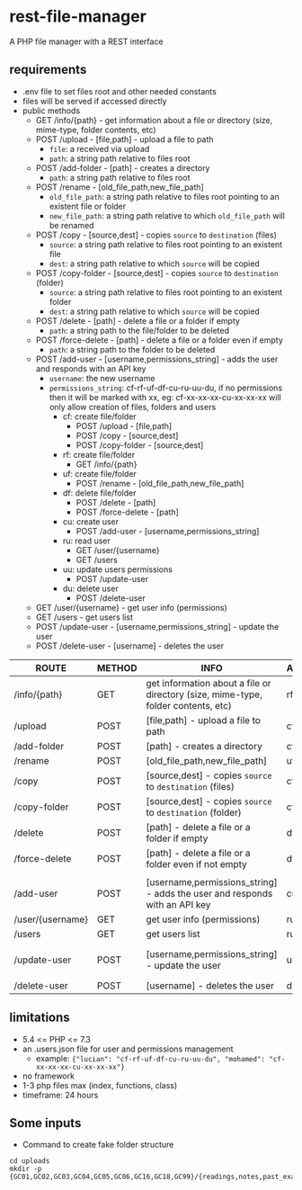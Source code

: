 # rest-file-manager

A PHP file manager with a REST interface

## requirements

* .env file to set files root and other needed constants
* files will be served if accessed directly
* public methods
    * GET /info/{path} - get information about a file or directory (size, mime-type, folder contents, etc)
    * POST /upload - [file,path] - upload a file to path
        * `file`: a received via upload
        * `path`: a string path relative to files root
    * POST /add-folder - [path] - creates a directory
        * `path`: a string path relative to files root
    * POST /rename - [old_file_path,new_file_path]
        * `old_file_path`: a string path relative to files root pointing to an existent file or folder
        * `new_file_path`: a string path relative to which `old_file_path` will be renamed
    * POST /copy - [source,dest] - copies `source` to `destination` (files)
        * `source`: a string path relative to files root pointing to an existent file
        * `dest`: a string path relative to which `source` will be copied
    * POST /copy-folder - [source,dest] - copies `source` to `destination` (folder)
        * `source`: a string path relative to files root pointing to an existent folder
        * `dest`: a string path relative to which `source` will be copied
    * POST /delete - [path] - delete a file or a folder if empty
        * `path`: a string path to the file/folder to be deleted
    * POST /force-delete - [path] - delete a file or a folder even if empty
        * `path`: a string path to the folder to be deleted
    * POST /add-user - [username,permissions_string] - adds the user and responds with an API key
        * `username`: the new username
        * `permissions_string`: cf-rf-uf-df-cu-ru-uu-du, if no permissions then it will be marked with xx, eg: cf-xx-xx-xx-cu-xx-xx-xx will only allow creation of files, folders and users
            * cf: create file/folder
                * POST /upload - [file,path]
                * POST /copy - [source,dest]
                * POST /copy-folder - [source,dest]
            * rf: create file/folder
                * GET /info/{path}
            * uf: create file/folder
                * POST /rename - [old_file_path,new_file_path]
            * df: delete file/folder
                * POST /delete - [path]
                * POST /force-delete - [path]
            * cu: create user
                * POST /add-user - [username,permissions_string]
            * ru: read user
                * GET /user/{username}
                * GET /users
            * uu: update users permissions
                * POST /update-user
            * du: delete user
                * POST /delete-user
    * GET /user/{username} - get user info (permissions)
    * GET /users - get users list
    * POST /update-user - [username,permissions_string] - update the user
    * POST /delete-user - [username] - deletes the user

| ROUTE            | METHOD | INFO                                                                              | ACL | PERMISSION               |
|------------------|--------|-----------------------------------------------------------------------------------|-----|--------------------------|
| /info/{path}     | GET    | get information about a file or directory (size, mime-type, folder contents, etc) | rf  | read-file                |
| /upload          | POST   | [file,path] - upload a file to path                                               | cf  | create-file              |
| /add-folder      | POST   | [path] - creates a directory                                                      | cf  | create-file              |
| /rename          | POST   | [old_file_path,new_file_path]                                                     | uf  | update-file              |
| /copy            | POST   | [source,dest] - copies `source` to `destination` (files)                          | cf  | create-file              |
| /copy-folder     | POST   | [source,dest] - copies `source` to `destination` (folder)                         | cf  | create-file              |
| /delete          | POST   | [path] - delete a file or a folder if empty                                       | df  | delete-file              |
| /force-delete    | POST   | [path] - delete a file or a folder even if not empty                              | df  | delete-file              |
|                  |        |                                                                                   |     |                          |
| /add-user        | POST   | [username,permissions_string] - adds the user and responds with an API key        | cu  | create-user              |
| /user/{username} | GET    | get user info (permissions)                                                       | ru  | read-user                |
| /users           | GET    | get users list                                                                    | ru  | read-user                |
| /update-user     | POST   | [username,permissions_string] - update the user                                   | uu  | update-users-permissions |
| /delete-user     | POST   | [username] - deletes the user                                                     | du  | delete-user              |

## limitations

* 5.4 <= PHP <= 7.3
* an .users.json file for user and permissions management
    * example: `{"lucian": "cf-rf-uf-df-cu-ru-uu-du", "mohamed": "cf-xx-xx-xx-cu-xx-xx-xx"}`
* no framework
* 1-3 php files max (index, functions, class)
* timeframe: 24 hours

## Some inputs

* Command to create fake folder structure
```
cd uploads
mkdir -p {GC01,GC02,GC03,GC04,GC05,GC06,GC16,GC18,GC99}/{readings,notes,past_exam_papers,slides}
```

